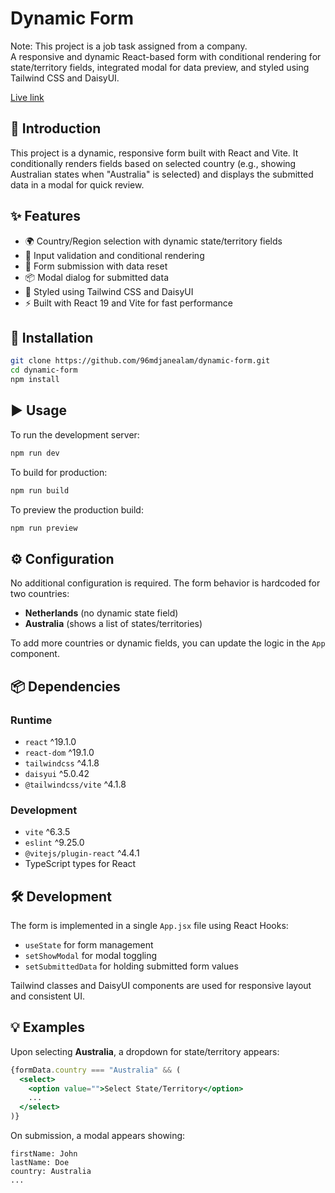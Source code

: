 # Dynamic Form
Note: This project is a job task assigned from a company.<br/>
A responsive and dynamic React-based form with conditional rendering for state/territory fields, integrated modal for data preview, and styled using Tailwind CSS and DaisyUI.

[Live link](https://dynamic-form-coral-eta.vercel.app/)


## 🚀 Introduction

This project is a dynamic, responsive form built with React and Vite. It conditionally renders fields based on selected country (e.g., showing Australian states when "Australia" is selected) and displays the submitted data in a modal for quick review.

## ✨ Features

- 🌍 Country/Region selection with dynamic state/territory fields
- 🧾 Input validation and conditional rendering
- 💾 Form submission with data reset
- 📦 Modal dialog for submitted data
- 🎨 Styled using Tailwind CSS and DaisyUI
- ⚡ Built with React 19 and Vite for fast performance

## 🔧 Installation

```bash
git clone https://github.com/96mdjanealam/dynamic-form.git
cd dynamic-form
npm install
````

## ▶️ Usage

To run the development server:

```bash
npm run dev
```

To build for production:

```bash
npm run build
```

To preview the production build:

```bash
npm run preview
```

## ⚙️ Configuration

No additional configuration is required. The form behavior is hardcoded for two countries:

* **Netherlands** (no dynamic state field)
* **Australia** (shows a list of states/territories)

To add more countries or dynamic fields, you can update the logic in the `App` component.

## 📦 Dependencies

### Runtime

* `react` ^19.1.0
* `react-dom` ^19.1.0
* `tailwindcss` ^4.1.8
* `daisyui` ^5.0.42
* `@tailwindcss/vite` ^4.1.8

### Development

* `vite` ^6.3.5
* `eslint` ^9.25.0
* `@vitejs/plugin-react` ^4.4.1
* TypeScript types for React

## 🛠 Development

The form is implemented in a single `App.jsx` file using React Hooks:

* `useState` for form management
* `setShowModal` for modal toggling
* `setSubmittedData` for holding submitted form values

Tailwind classes and DaisyUI components are used for responsive layout and consistent UI.

## 💡 Examples

Upon selecting **Australia**, a dropdown for state/territory appears:

```jsx
{formData.country === "Australia" && (
  <select>
    <option value="">Select State/Territory</option>
    ...
  </select>
)}
```

On submission, a modal appears showing:

```text
firstName: John
lastName: Doe
country: Australia
...
```
